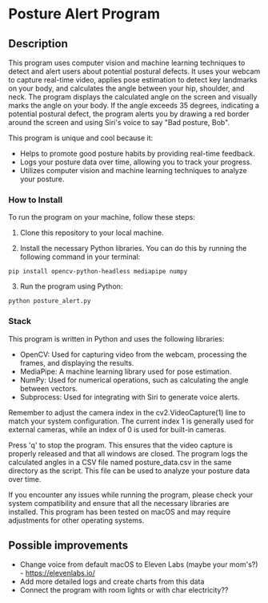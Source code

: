 # Posture Alert Program
## Description
This program uses computer vision and machine learning techniques to detect and alert users about potential postural defects. 
It uses your webcam to capture real-time video, applies pose estimation to detect key landmarks on your body, and calculates the angle between your hip, shoulder, and neck. 
The program displays the calculated angle on the screen and visually marks the angle on your body. 
If the angle exceeds 35 degrees, indicating a potential postural defect, the program alerts you by drawing a red border around the screen and using Siri's voice to say "Bad posture, Bob".

This program is unique and cool because it:

- Helps to promote good posture habits by providing real-time feedback.
- Logs your posture data over time, allowing you to track your progress.
- Utilizes computer vision and machine learning techniques to analyze your posture.
  
### How to Install
To run the program on your machine, follow these steps:

1. Clone this repository to your local machine.

2. Install the necessary Python libraries. You can do this by running the following command in your terminal:

```
pip install opencv-python-headless mediapipe numpy
```

3. Run the program using Python:
   
```
python posture_alert.py
```

### Stack
This program is written in Python and uses the following libraries:

- OpenCV: Used for capturing video from the webcam, processing the frames, and displaying the results.
- MediaPipe: A machine learning library used for pose estimation.
- NumPy: Used for numerical operations, such as calculating the angle between vectors.
- Subprocess: Used for integrating with Siri to generate voice alerts.

Remember to adjust the camera index in the cv2.VideoCapture(1) line to match your system configuration. The current index 1 is generally used for external cameras, while an index of 0 is used for built-in cameras.

Press 'q' to stop the program. This ensures that the video capture is properly released and that all windows are closed. The program logs the calculated angles in a CSV file named posture_data.csv in the same directory as the script. This file can be used to analyze your posture data over time.

If you encounter any issues while running the program, please check your system compatibility and ensure that all the necessary libraries are installed. This program has been tested on macOS and may require adjustments for other operating systems.

## Possible improvements
- Change voice from default macOS to Eleven Labs (maybe your mom's?) - https://elevenlabs.io/
- Add more detailed logs and create charts from this data
- Connect the program with room lights or with char electricity??
